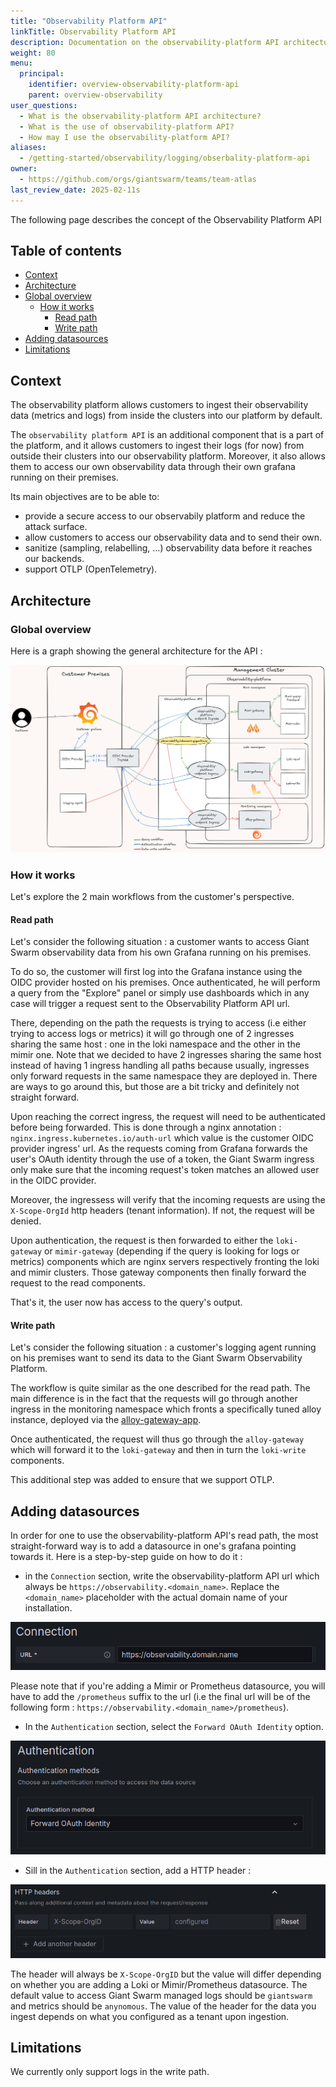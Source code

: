 ```yaml
---
title: "Observability Platform API"
linkTitle: Observability Platform API
description: Documentation on the observability-platform API architecture deployed and maintained by Giant Swarm.
weight: 80
menu:
  principal:
    identifier: overview-observability-platform-api
    parent: overview-observability
user_questions:
  - What is the observability-platform API architecture?
  - What is the use of observability-platform API?
  - How may I use the observability-platform API?
aliases:
  - /getting-started/observability/logging/obserbality-platform-api
owner:
  - https://github.com/orgs/giantswarm/teams/team-atlas
last_review_date: 2025-02-11s
---
```


The following page describes the concept of the Observability Platform API

## Table of contents

* [Context](#context)
* [Architecture](#architecture)
* [Global overview](#global-overview)
  * [How it works](#how-it-works)
    * [Read path](#read-path)
    * [Write path](#write-path)
* [Adding datasources](#adding-datasources)
* [Limitations](#limitations)

## Context

The observability platform allows customers to ingest their observability data (metrics and logs) from inside the clusters into our platform by default.

The `observability platform API` is an additional component that is a part of the platform, and it allows customers to ingest their logs (for now) from outside their clusters into our observability platform. Moreover, it also allows them to access our own observability data through their own grafana running on their premises.

Its main objectives are to be able to:

* provide a secure access to our observabily platform and reduce the attack surface.
* allow customers to access our observability data and to send their own.
* sanitize (sampling, relabelling, ...) observability data before it reaches our backends.
* support OTLP (OpenTelemetry).

## Architecture

### Global overview

Here is a graph showing the general architecture for the API :

![api architecture](./observability-platform-api-graph.png)

### How it works

Let's explore the 2 main workflows from the customer's perspective.

#### Read path

Let's consider the following situation : a customer wants to access Giant Swarm observability data from his own Grafana running on his premises.

To do so, the customer will first log into the Grafana instance using the OIDC provider hosted on his premises. Once authenticated, he will perform a query from the "Explore" panel or simply use dashboards which in any case will trigger a request sent to the Observability Platform API url.

There, depending on the path the requests is trying to access (i.e either trying to access logs or metrics) it will go through one of 2 ingresses sharing the same host : one in the loki namespace and the other in the mimir one. Note that we decided to have 2 ingresses sharing the same host instead of having 1 ingress handling all paths because usually, ingresses only forward requests in the same namespace they are deployed in. There are ways to go around this, but those are a bit tricky and definitely not straight forward.

Upon reaching the correct ingress, the request will need to be authenticated before being forwarded. This is done through a nginx annotation : `nginx.ingress.kubernetes.io/auth-url` which value is the customer OIDC provider ingress' url. As the requests coming from Grafana forwards the user's OAuth identity through the use of a token, the Giant Swarm ingress only make sure that the incoming request's token matches an allowed user in the OIDC provider.

Moreover, the ingressess will verify that the incoming requests are using the `X-Scope-OrgId` http headers (tenant information). If not, the request will be denied.

Upon authentication, the request is then forwarded to either the `loki-gateway` or `mimir-gateway` (depending if the query is looking for logs or metrics) components which are nginx servers respectively fronting the loki and mimir clusters. Those gateway components then finally forward the request to the read components.

That's it, the user now has access to the query's output.

#### Write path

Let's consider the following situation : a customer's logging agent running on his premises want to send its data to the Giant Swarm Observability Platform.

The workflow is quite similar as the one described for the read path. The main difference is in the fact that the requests will go through another ingress in the monitoring namespace which fronts a specifically tuned alloy instance, deployed via the [alloy-gateway-app](https://github.com/giantswarm/alloy-gateway-app).

Once authenticated, the request will thus go through the `alloy-gateway` which will forward it to the `loki-gateway` and then in turn the `loki-write` components.

This additional step was added to ensure that we support OTLP.

## Adding datasources

In order for one to use the observability-platform API's read path, the most straight-forward way is to add a datasource in one's grafana pointing towards it. Here is a step-by-step guide on how to do it :

* in the `Connection` section, write the observability-platform API url which always be `https://observability.<domain_name>`. Replace the `<domain_name>` placeholder with the actual domain name of your installation.

![datasource url](./datasource-url.png)

Please note that if you're adding a Mimir or Prometheus datasource, you will have to add the `/prometheus` suffix to the url (i.e the final url will be of the following form : `https://observability.<domain_name>/prometheus`).

* In the `Authentication` section, select the `Forward OAuth Identity` option.

![datasource authentication](./datasource-authentication.png)

* Sill in the `Authentication` section, add a HTTP header :

![datasource headers](./datasource-headers.png)

The header will always be `X-Scope-OrgID` but the value will differ depending on whether you are adding a Loki or Mimir/Prometheus datasource. The default value to access Giant Swarm managed logs should be `giantswarm` and metrics should be `anynomous`. The value of the header for the data you ingest depends on what you configured as a tenant upon ingestion.

## Limitations

We currently only support logs in the write path.
